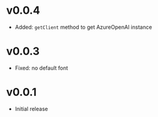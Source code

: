 # v0.0.4

- Added: `getClient` method to get AzureOpenAI instance

# v0.0.3

- Fixed: no default font

# v0.0.1

- Initial release
